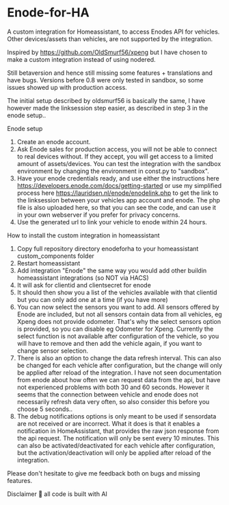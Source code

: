 # Enode-for-HA
A custom integration for Homeassistant, to access Enodes API for vehicles. Other devices/assets than vehicles, are not supported by the integration.

Inspired by https://github.com/OldSmurf56/xpeng but I have chosen to make a custom integration instead of using nodered.

Still betaversion and hence still missing some features + translations and have bugs.
Versions before 0.8 were only tested in sandbox, so some issues showed up with production access.

The initial setup described by oldsmurf56 is basically the same, I have however made the linksession step easier, as described in step 3 in the enode setup..


Enode setup
1) Create an enode account.
2) Ask Enode sales for production access, you will not be able to connect to real devices without. If they accept, you will get access to a limited amount of assets/devices.
You can test the integration with the sandbox environment by changing the environment in const.py to "sandbox".
4) Have your enode credentials ready, and use either the instructions here https://developers.enode.com/docs/getting-started or use my simplified process here https://lauridsen.nl/enode/enodelink.php to get the link to the linksession between your vehicles app account and enode. The php file is also uploaded here, so that you can see the code, and can use it in your own webserver if you prefer for privacy concerns.
5) Use the generated url to link your vehicle to enode within 24 hours.

How to install the custom integration in homeassistant
1) Copy full repository directory enodeforha to your homeassistant custom_components folder
2) Restart homeassistant
3) Add integration "Enode" the same way you would add other buildin homeassistant integrations (so NOT via HACS)
4) It will ask for clientid and clientsecret for enode
5) It should then show you a list of the vehicles available with that clientid but you can only add one at a time (if you have more)
6) You can now select the sensors you want to add. All sensors offered by Enode are included,  but not all sensors contain data from all vehicles, eg Xpeng does not provide odometer. That's why the select sensors option is provided, so you can disable eg Odometer for Xpeng. Currently the select function is not available after configuration of the vehicle, so you will have to remove and then add the vehicle again, if you want to change sensor selection.
7) There is also an option to change the data refresh interval. This can also be changed for each vehicle after configuration, but the change will only be applied after reload of the integration. 
I have not seen documentation from enode about how often we can request data from the api, but have not experienced problems with both 30 and 60 seconds. However it seems that the connection between vehicle and enode does not necessarily refresh data very often, so also consider this before you choose 5 seconds..
8) The debug notifications options is only meant to be used if sensordata are not received or are incorrect. What it does is that it enables a notification in HomeAssistant, that provides the raw json response from the api request. The notification will only be sent every 10 minutes. This can also be activated/deactivated for each vehicle after configuration, but the activation/deactivation will only be applied after reload of the integration.

Please don't hesitate to give me feedback both on bugs and missing features.

Disclaimer 🙂 all code is built with AI
